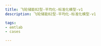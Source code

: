 ```yaml
---
title: 飞轮储能02型-平均化-标准化模型-v1
description: 飞轮储能02型-平均化-标准化模型-v1

tags:
- emtlab
- cases

---
```


<!-- import DocCardList from '@theme/DocCardList';

<DocCardList /> -->
